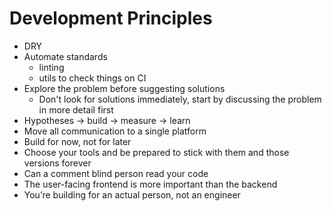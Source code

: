 # Development Principles

- DRY
- Automate standards
  - linting
  - utils to check things on CI
- Explore the problem before suggesting solutions
  - Don't look for solutions immediately, start by discussing the problem in more detail first
- Hypotheses -> build -> measure -> learn
- Move all communication to a single platform
- Build for now, not for later
- Choose your tools and be prepared to stick with them and those versions forever
- Can a comment blind person read your code
- The user-facing frontend is more important than the backend
- You’re building for an actual person, not an engineer
